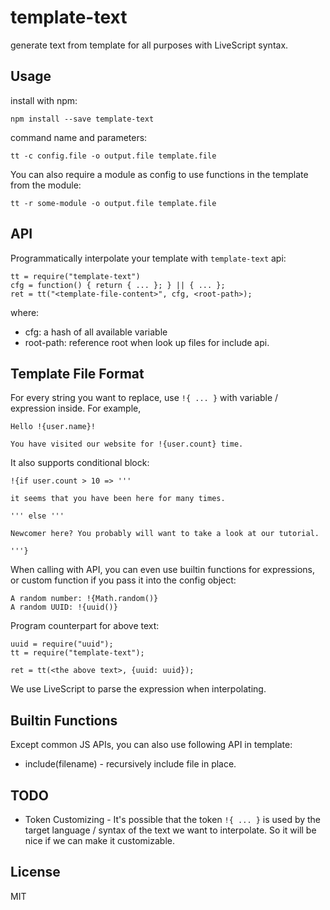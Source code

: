 # template-text

generate text from template for all purposes with LiveScript syntax.

## Usage

install with npm:

    npm install --save template-text


command name and parameters:

    tt -c config.file -o output.file template.file


You can also require a module as config to use functions in the template from the module:

    tt -r some-module -o output.file template.file


## API

Programmatically interpolate your template with `template-text` api:

    tt = require("template-text")
    cfg = function() { return { ... }; } || { ... };
    ret = tt("<template-file-content>", cfg, <root-path>);

where:

 - cfg: a hash of all available variable
 - root-path: reference root when look up files for include api.

## Template File Format

For every string you want to replace, use `!{ ... }` with variable / expression inside. For example, 

    Hello !{user.name}!

    You have visited our website for !{user.count} time.


It also supports conditional block:

    !{if user.count > 10 => '''

    it seems that you have been here for many times.

    ''' else '''

    Newcomer here? You probably will want to take a look at our tutorial.

    '''}


When calling with API, you can even use builtin functions for expressions, or custom function if you pass it into the config object:

    A random number: !{Math.random()}
    A random UUID: !{uuid()}


Program counterpart for above text:

    uuid = require("uuid");
    tt = require("template-text");

    ret = tt(<the above text>, {uuid: uuid});


We use LiveScript to parse the expression when interpolating.

## Builtin Functions

Except common JS APIs, you can also use following API in template:

 - include(filename) - recursively include file in place.


## TODO

 - Token Customizing - It's possible that the token `!{ ... }` is used by the target language / syntax of the text we want to interpolate. So it will be nice if we can make it customizable.


## License 

MIT
